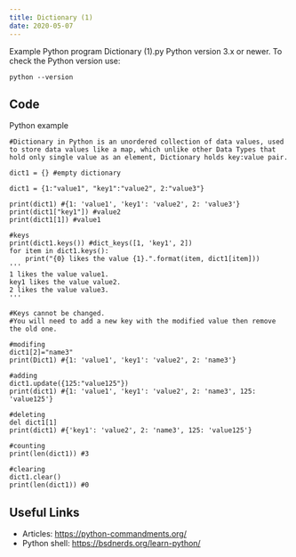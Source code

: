 ```yaml
---
title: Dictionary (1)
date: 2020-05-07
---
```

Example Python program Dictionary (1).py
Python version 3.x or newer.
To check the Python version use:

    python --version


## Code

Python example

    #Dictionary in Python is an unordered collection of data values, used to store data values like a map, which unlike other Data Types that hold only single value as an element, Dictionary holds key:value pair.
    
    dict1 = {} #empty dictionary
    
    dict1 = {1:"value1", "key1":"value2", 2:"value3"}
    
    print(dict1) #{1: 'value1', 'key1': 'value2', 2: 'value3'}
    print(dict1["key1"]) #value2
    print(dict1[1]) #value1
    
    #keys
    print(dict1.keys()) #dict_keys([1, 'key1', 2])
    for item in dict1.keys():
        print("{0} likes the value {1}.".format(item, dict1[item]))
    '''
    1 likes the value value1.
    key1 likes the value value2.
    2 likes the value value3.
    '''
    
    #Keys cannot be changed.
    #You will need to add a new key with the modified value then remove the old one.
    
    #modifing
    dict1[2]="name3"
    print(Dict1) #{1: 'value1', 'key1': 'value2', 2: 'name3'}
    
    #adding
    dict1.update({125:"value125"})
    print(dict1) #{1: 'value1', 'key1': 'value2', 2: 'name3', 125: 'value125'}
    
    #deleting
    del dict1[1]
    print(dict1) #{'key1': 'value2', 2: 'name3', 125: 'value125'}
    
    #counting
    print(len(dict1)) #3
    
    #clearing
    dict1.clear()
    print(len(dict1)) #0

## Useful Links

- Articles: https://python-commandments.org/
- Python shell: https://bsdnerds.org/learn-python/
